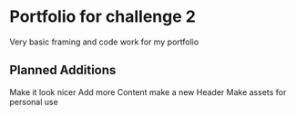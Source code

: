 # Portfolio for challenge 2
Very basic framing and code work for my portfolio

## Planned Additions
Make it look nicer
Add more Content
make a new Header
Make assets for personal use
